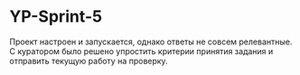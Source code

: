 # YP-Sprint-5

Проект настроен и запускается, однако ответы не совсем релевантные.
С куратором было решено упростить критерии принятия задания и отправить текущую работу на проверку.